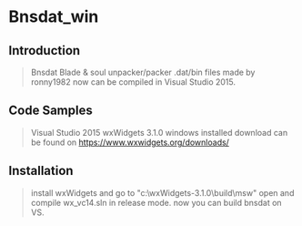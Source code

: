 # Bnsdat_win


## Introduction

> Bnsdat Blade & soul unpacker/packer .dat/bin files made by ronny1982 now can be compiled in Visual Studio 2015.


## Code Samples

> Visual Studio 2015
> wxWidgets 3.1.0 
windows installed download can be found on https://www.wxwidgets.org/downloads/


## Installation

> install wxWidgets and go to "c:\wxWidgets-3.1.0\build\msw\" open and compile wx_vc14.sln in release mode.
> now you can build bnsdat on VS.